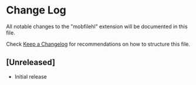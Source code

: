 # Change Log

All notable changes to the "mobfilehl" extension will be documented in this file.

Check [Keep a Changelog](http://keepachangelog.com/) for recommendations on how to structure this file.

## [Unreleased]

- Initial release